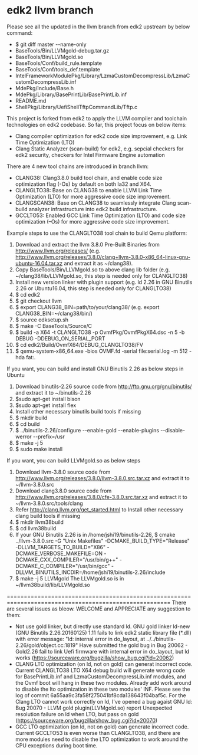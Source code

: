# edk2 llvm branch
Please see all the updated in the llvm branch from edk2 upstream by below command:
* $ git diff master --name-only
* BaseTools/Bin/LLVMgold-debug.tar.gz
* BaseTools/Bin/LLVMgold.so
* BaseTools/Conf/build_rule.template
* BaseTools/Conf/tools_def.template
* IntelFrameworkModulePkg/Library/LzmaCustomDecompressLib/LzmaCustomDecompressLib.inf
* MdePkg/Include/Base.h
* MdePkg/Library/BasePrintLib/BasePrintLib.inf
* README.md
* ShellPkg/Library/UefiShellTftpCommandLib/Tftp.c


This project is forked from edk2 to apply the LLVM compiler and toolchain technologies on edk2 codebase. So far, this project focus on below items:
* Clang compiler optimization for edk2 code size improvement, e.g. Link Time Optimization (LTO) 
* Clang Static Analyzer (scan-build) for edk2, e.g. sepcial checkers for edk2 security,  checkers for Intel Firmware Engine automation

There are 4 new tool chains are introduced in branch llvm:
* CLANG38:      Clang3.8.0 build tool chain, and enable code size optimization flag (-Os) by default on both Ia32 and X64.
* CLANGLTO38:   Base on CLANG38 to enable LLVM Link Time Optimization (LTO) for more aggressive code size improvement. 
* CLANGSCAN38:  Base on CLANG38 to seamlessly integrate Clang scan-build analyzer infrastructure into edk2 build infrastructure.
* GCCLTO53:     Enabled GCC Link Time Optimization (LTO) and code size optimization (–Os) for more aggressive code size improvement.

Example steps to use the CLANGLTO38 tool chain to build Qemu platform:
  1.  Download and extract the llvm 3.8.0 Pre-Built Binaries from  http://www.llvm.org/releases/ (e.g. http://www.llvm.org/releases/3.8.0/clang+llvm-3.8.0-x86_64-linux-gnu-ubuntu-16.04.tar.xz and extract it as ~/clang38).
  2.  Copy BaseTools/Bin/LLVMgold.so to above clang lib folder (e.g. ~/clang38/lib/LLVMgold.so, this step is needed only for CLANGLTO38)
  3.  Install new version linker with plugin support (e.g. ld 2.26 in GNU Binutils 2.26 or Ubuntu16.04, this step is needed only for CLANGLTO38)
  4.  $ cd edk2
  5.  $ git checkout llvm
  6.  $ export CLANG38_BIN=path/to/your/clang38/ (e.g. export CLANG38_BIN=~/clang38/bin/)
  7.  $ source edksetup.sh
  8.  $ make -C BaseTools/Source/C
  9.  $ build -a X64 -t CLANGLTO38 -p OvmfPkg/OvmfPkgX64.dsc -n 5 -b DEBUG -DDEBUG_ON_SERIAL_PORT
  10. $ cd edk2/Build/OvmfX64/DEBUG_CLANGLTO38/FV
  11. $ qemu-system-x86_64.exe  -bios OVMF.fd -serial file:serial.log -m 512 -hda fat:.

If you want, you can build and install GNU Binutils 2.26 as below steps in Ubuntu
  1. Download binutils-2.26 source code from http://ftp.gnu.org/gnu/binutils/ and extract it to ~/binutils-2.26
  2. $sudo apt-get install bison
  3. $sudo apt-get install flex
  4. Install other necessary binutils build tools if missing
  5. $ mkdir build
  6. $ cd build
  7. $ ../binutils-2.26/configure --enable-gold --enable-plugins --disable-werror --prefix=/usr
  8. $ make -j 5
  9. $ sudo make install

If you want, you can build LLVMgold.so as below steps
  1. Download llvm-3.8.0 source code from http://www.llvm.org/releases/3.8.0/llvm-3.8.0.src.tar.xz and extract it to ~/llvm-3.8.0.src
  2. Download clang3.8.0 source code from http://www.llvm.org/releases/3.8.0/cfe-3.8.0.src.tar.xz and extract it to ~/llvm-3.8.0.src/tools/clang
  3. Refer http://clang.llvm.org/get_started.html to Install other necessary clang build tools if missing
  5. $ mkdir llvm38build
  6. $ cd llvm38build
  7. If your GNU Binutils 2.26 is in  /home/jshi19/binutils-2.26, $ cmake ../llvm-3.8.0.src -G "Unix Makefiles" -DCMAKE_BUILD_TYPE="Release" -DLLVM_TARGETS_TO_BUILD="X86" -DCMAKE_VERBOSE_MAKEFILE=ON -DCMAKE_CXX_COMPILER="/usr/bin/g++" -DCMAKE_C_COMPILER="/usr/bin/gcc" -DLLVM_BINUTILS_INCDIR=/home/jshi19/binutils-2.26/include
  8. $ make -j 5 LLVMgold
  The LLVMgold.so is in ~/llvm38build/lib/LLVMgold.so

======================================================================================================
There are several issues as bleow. WELCOME and APPRECIATE any suggestion to them:
* Not use gold linker, but directly use standard ld. GNU gold linker ld-new (GNU Binutils 2.26.20160125) 1.11 fails to link edk2 static library file (*.dll) with error message: "ld: internal error in do_layout, at ../../binutils-2.26/gold/object.cc:1819" Have submitted the gold bug in Bug 20062  - Gold2.26 fail to link Uefi firmware with internal error in do_layout, but ld works (https://sourceware.org/bugzilla/show_bug.cgi?id=20062) 
* CLANG LTO optimization (on ld, not on gold) can generat incorrect code. Current CLANGLTO38 LTO X64 debug build will generate wrong code for BasePrintLib.inf and LzmaCustomDecompressLib.inf modules, and the Ovmf boot will hang in these two modules. Already add work around to disable the lto optimization in these two modules' INF. Please see the log of commit 6a55aa9c3fa58f275041bf8cda138643f04baf5c. For the Clang LTO cannot work correctly on ld, I've opened a bug agaist GNU ld: Bug 20070  - LLVM gold plugin(LLVMgold.so) report Unexpected resolution failure on ld when LTO, but pass on gold (https://sourceware.org/bugzilla/show_bug.cgi?id=20070)
* GCC LTO optimization (on ld, not on gold) can generate incorrect code. Current GCCLTO53 is even worse than CLANGLTO38, and there are more modules need to disable the LTO optimization to work around the CPU exceptions during boot time.


